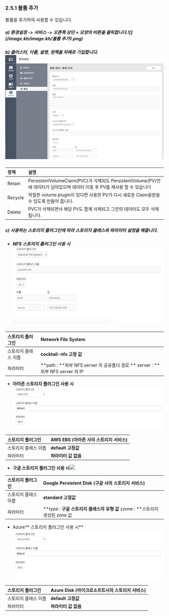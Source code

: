 ### 2.5.1    볼륨 추가

볼륨을 추가하여 사용할 수 있습니다.

##### a\)    환경설정 -&gt; 서비스 -&gt; 오른쪽 상단 + 모양의 버튼을 클릭합니다.![](/image.kh/image.kh/볼륨 추가1.png)

##### b\)    클러스터, 이름, 설명, 정책을 차례로 기입합니다.![](/image.kh/image.kh/볼륨추가2.png)

| **정책** | **설명** |
| :--- | :--- |
| Retain | PersistentVolumeClaim\(PVC\)가 삭제되도 PersistentVolume\(PV\)안에 데이터가 남아있으며 데이터 이동 후 PV를 재사용 할 수 있습니다 |
| Recycle | 적절한 volume plugin이 있다면 사용한 PV가 다시 새로운 Claim을받을 수 있도록 만들어 줍니다. |
| Delete | PVC가 삭제되면서 해당 PV도 함께 삭제되고 그안의 데이터도 모두 삭제됩니다. |

##### 

##### c\) 사용하는 스토리지 플러그인에 따라 스토리지 클래스와 파라미터 설정을 해줍니다.

* ##### NFS 스토리지 플러그인 사용 시![](/assets/nfs.png)

| 스토리지 플러그인 | Network File System |
| :--- | :--- |
| 스토리지 클래스 이름 | **cocktail-nfs 고정 값** |
| 파라미터 | **path : **외부 NFS server 의 공유폴더 경로    **                                    server : **외부 NFS server 의 IP |

* **아마존 스토리지 플러그인 사용 시**![](/assets/aws.png)

| 스토리지 플러그인 | AWS EBS \(아마존 사의 스토리지 서비스\) |
| :--- | :--- |
| 스토리지 클래스 이름 | **default 고정값** |
| 파라미터 | **파라미터 값 없음** |

* **구글 스토리지 플러그인 사용 시**![](/assets/구글.png)

| 스토리지 플러그인 | Google Persistent Disk \(구글 사의 스토리지 서비스\) |
| :--- | :--- |
| 스토리지 클래스 이름 | **standard 고정값** |
| 파라미터 | **type : **구글 스토리지 클래스의 유형 값**                                            zzone : **스토리지 생성된 zone 값 |

* Azure** 스토리지 플러그인 사용 시**![](/assets/azure.png)

| 스토리지 플러그인 | Azure Disk \(마이크로소프트사의 스토리지 서비스\) |
| :--- | :--- |
| 스토리지 클래스 이름 | **default 고정값** |
| 파라미터 | **파라미터 값 없음** |



